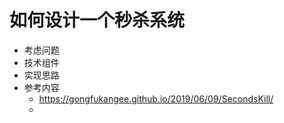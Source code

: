 # 如何设计一个秒杀系统
- 考虑问题
- 技术组件
- 实现思路
- 参考内容
  - https://gongfukangee.github.io/2019/06/09/SecondsKill/
  - 